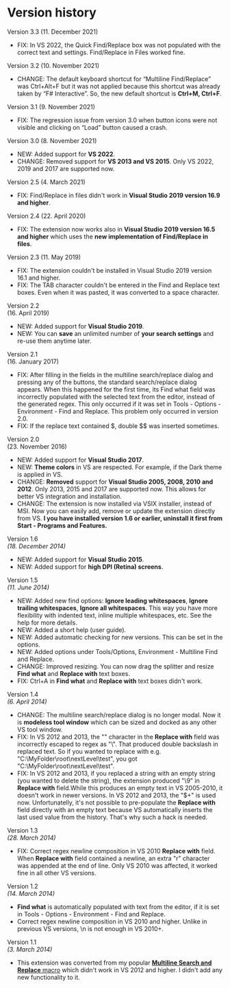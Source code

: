 # Version history
Version 3.3
(11\. December 2021)

* FIX: In VS 2022, the Quick Find/Replace box was not populated with the correct text and settings. Find/Replace in Files worked fine.

Version 3.2
(10\. November 2021)

* CHANGE: The default keyboard shortcut for “Multiline Find/Replace” was Ctrl+Alt+F but it was not applied because this shortcut was already taken by “F# Interactive”. So, the new default shortcut is **Ctrl+M, Ctrl+F**.

Version 3.1
(9\. November 2021)

* FIX: The regression issue from version 3.0 when button icons were not visible and clicking on “Load” button caused a crash.

Version 3.0
(8\. November 2021)

* NEW: Added support for **VS 2022**.
* CHANGE: Removed support for **VS 2013 and VS 2015**. Only VS 2022, 2019 and 2017 are supported now.

Version 2.5
(4\. March 2021)

* FIX: Find/Replace in files didn't work in **Visual Studio 2019 version 16.9 and higher**.

Version 2.4
(22\. April 2020)

*   FIX: The extension now works also in **Visual Studio 2019 version 16.5 and higher** which uses the **new implementation of Find/Replace in files**.

Version 2.3
(11\. May 2019)

*   FIX: The extension couldn't be installed in Visual Studio 2019 version 16.1 and higher.
*   FIX: The TAB character couldn't be entered in the Find and Replace text boxes. Even when it was pasted, it was converted to a space character.

Version 2.2  
(16\. April 2019)

*   NEW: Added support for **Visual Studio 2019**.
*   NEW: You can **save** an unlimited number of **your search settings** and re-use them anytime later.

Version 2.1  
(16\. January 2017)

*   FIX: After filling in the fields in the multiline search/replace dialog and pressing any of the buttons, the standard search/replace dialog appears. When this happened for the first time, its Find what field was incorrectly populated with the selected text from the editor, instead of the generated regex. This only occurred if it was set in Tools - Options - Environment - Find and Replace. This problem only occurred in version 2.0\.
*   FIX: If the replace text contained $, double $$ was inserted sometimes.

Version 2.0  
(23\. November 2016)

*   NEW: Added support for **Visual Studio 2017**.
*   NEW: **Theme colors** in VS are respected. For example, if the Dark theme is applied in VS.
*   CHANGE: **Removed** support for **Visual Studio 2005, 2008, 2010 and 2012**. Only 2013, 2015 and 2017 are supported now. This allows for better VS integration and installation.
*   CHANGE: The extension is now installed via VSIX installer, instead of MSI. Now you can easily add, remove or update the extension directly from VS. **I you have installed version 1.6 or earlier, uninstall it first from Start - Programs and Features.**

Version 1.6  
_(18\. December 2014)_

*   NEW: Added support for **Visual Studio 2015**.
*   NEW: Added support for **high DPI (Retina) screens**.

Version 1.5  
_(11\. June 2014)_

*   NEW: Added new find options: **Ignore leading whitespaces**, **Ignore trailing whitespaces**, **Ignore all whitespaces**. This way you have more flexibility with indented text, inline multiple whitespaces, etc. See the help for more details.
*   NEW: Added a short help (user guide).
*   NEW: Added automatic checking for new versions. This can be set in the options.
*   NEW: Added options under Tools/Options, Environment - Multiline Find and Replace.
*   CHANGE: Improved resizing. You can now drag the splitter and resize **Find what** and **Replace with** text boxes.
*   FIX: Ctrl+A in **Find what** and **Replace with** text boxes didn't work.

Version 1.4  
_(6\. April 2014)_

*   CHANGE: The multiline search/replace dialog is no longer modal. Now it is **modeless tool window** which can be sized and docked as any other VS tool window.
*   FIX: In VS 2012 and 2013, the "\" character in the **Replace with** field was incorrectly escaped to regex as "\\". That produced double backslash in replaced text. So if you wanted to replace with e.g. "C:\MyFolder\root\nextLevel\test", you got "C:\\MyFolder\\root\\nextLevel\\test".
*   FIX: In VS 2012 and 2013, if you replaced a string with an empty string (you wanted to delete the string), the extension produced "\9" in **Replace with** field.While this produces an empty text in VS 2005-2010, it doesn't work in newer versions. In VS 2012 and 2013, the "$+" is used now. Unfortunatelly, it's not possible to pre-populate the **Replace with** field directly with an empty text because VS automatically inserts the last used value from the history. That's why such a hack is needed.

Version 1.3  
_(28\. March 2014)_

*   FIX: Correct regex newline composition in VS 2010 **Replace with** field. When **Replace with** field contained a newline, an extra "r" character was appended at the end of line. Only VS 2010 was affected, it worked fine in all other VS versions.

Version 1.2  
_(14\. March 2014)_

*   **Find what** is automatically populated with text from the editor, if it is set in Tools - Options - Environment - Find and Replace.
*   Correct regex newline composition in VS 2010 and higher. Unlike in previous VS versions, \n is not enough in VS 2010+.

Version 1.1  
_(3\. March 2014)_

*   This extension was converted from my popular [**Multiline Search and Replace** macro](http://www.helixoft.com/blog/multiline-search-and-replace-in-visual-studio.html) which didn't work in VS 2012 and higher. I didn't add any new functionality to it.
